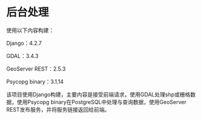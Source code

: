 # 后台处理

使用以下内容构建：

Django：4.2.7

GDAL：3.4.3

GeoServer REST：2.5.3

Psycopg binary：3.1.14

该项目使用Django构建，主要内容是接受前端请求，使用GDAL处理shp或栅格数据，使用Psycopg binary在PostgreSQL中处理与查询数据，使用GeoServer REST发布服务，并将服务链接返回给前端。

